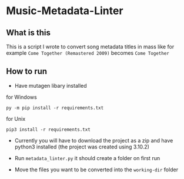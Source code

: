 # Music-Metadata-Linter

## What is this
This is a script I wrote to convert song metadata titles in mass like for example `Come Together (Remastered 2009)` becomes `Come Together`

## How to run
* Have mutagen libary installed 

for Windows

`py -m pip install -r requirements.txt`

for Unix

`pip3 install -r requirements.txt`


* Currently you will have to download the project as a zip and have python3 installed (the project was created using 3.10.2)

* Run `metadata_linter.py` it should create a folder on first run

* Move the files you want to be converted into the `working-dir` folder
